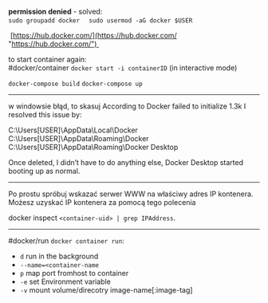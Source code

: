 **permission denied** - solved:  
`sudo groupadd docker  `
`sudo usermod -aG docker $USER ` 

 [https://hub.docker.com/](https://hub.docker.com/ "https://hub.docker.com/")   

to start container again:  
#docker/container
`docker start -i containerID` (in interactive mode)  

`docker-compose build`
`docker-compose up`


---
w windowsie błąd, to skasuj
According to Docker failed to initialize 1.3k I resolved this issue by:

C:\Users[USER]\AppData\Local\Docker
C:\Users[USER]\AppData\Roaming\Docker
C:\Users[USER]\AppData\Roaming\Docker Desktop

Once deleted, I didn’t have to do anything else, Docker Desktop started booting up as normal.

----

Po prostu spróbuj wskazać serwer WWW na właściwy adres IP kontenera. Możesz uzyskać IP kontenera za pomocą tego polecenia

docker inspect `<container-uid> | grep IPAddress`.

----

#docker/run 
`docker container run`:
- `d` run in the background
- `--name=<container-name`
- `p` map port fromhost to container
- `-e` set Environment variable
- `-v` mount volume/direcotry image-name[:image-tag]











